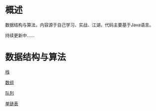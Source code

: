 # 概述

数据结构与算法，内容源于自己学习、实战、江湖，代码主要基于Java语言。

持续更新中......

# 数据结构与算法

[栈](https://blog.csdn.net/yhl_jxy/article/details/53418330)

[数组](https://blog.csdn.net/yhl_jxy/article/details/51760123)

[队列](https://blog.csdn.net/yhl_jxy/article/details/83824928)

[单链表](https://blog.csdn.net/yhl_jxy/article/details/83856317)

